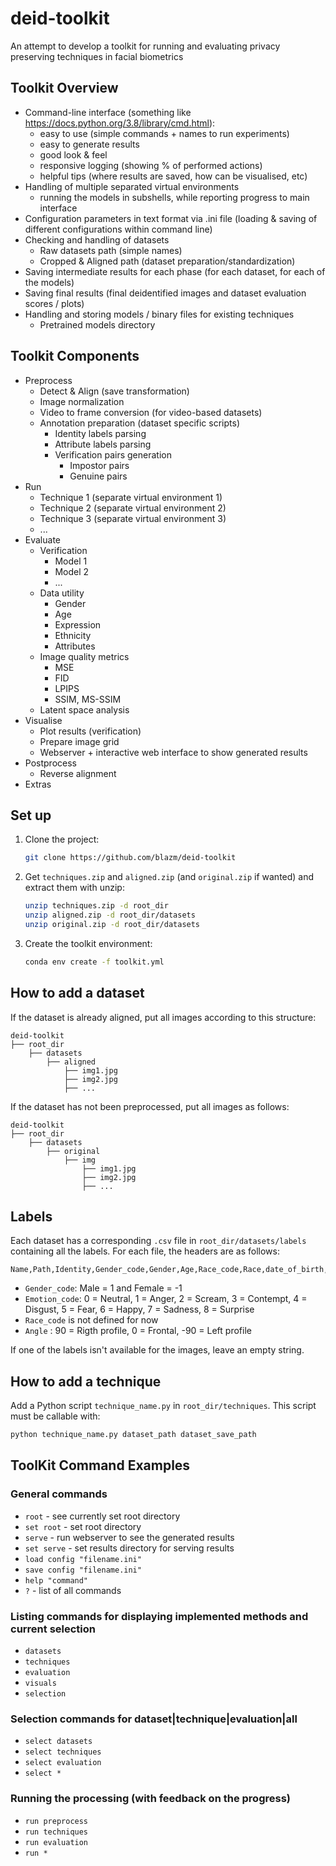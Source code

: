 # deid-toolkit
An attempt to develop a toolkit for running and evaluating privacy preserving techniques in facial biometrics

## Toolkit Overview

- Command-line interface (something like https://docs.python.org/3.8/library/cmd.html):
  - easy to use (simple commands + names to run experiments)
  - easy to generate results
  - good look & feel
  - responsive logging (showing % of performed actions)
  - helpful tips (where results are saved, how can be visualised, etc)
- Handling of multiple separated virtual environments
  - running the models in subshells, while reporting progress to main interface
- Configuration parameters in text format via .ini file (loading & saving of different configurations within command line)
- Checking and handling of datasets
  - Raw datasets path (simple names)
  - Cropped & Aligned path (dataset preparation/standardization)
- Saving intermediate results for each phase (for each dataset, for each of the models)
- Saving final results (final deidentified images and dataset evaluation scores / plots)
- Handling and storing models / binary files for existing techniques
  - Pretrained models directory

## Toolkit Components

- Preprocess
  - Detect & Align (save transformation)
  - Image normalization
  - Video to frame conversion (for video-based datasets)
  - Annotation preparation (dataset specific scripts)
    - Identity labels parsing
    - Attribute labels parsing
    - Verification pairs generation
        - Impostor pairs
        - Genuine pairs
- Run
  - Technique 1 (separate virtual environment 1)
  - Technique 2 (separate virtual environment 2)
  - Technique 3 (separate virtual environment 3)
  - ...
- Evaluate
  - Verification
    - Model 1
    - Model 2
    - ...
  - Data utility
    - Gender
    - Age
    - Expression
    - Ethnicity
    - Attributes
  - Image quality metrics
    - MSE
    - FID
    - LPIPS
    - SSIM, MS-SSIM
  - Latent space analysis
- Visualise
  - Plot results (verification)
  - Prepare image grid
  - Webserver + interactive web interface to show generated results
- Postprocess
  - Reverse alignment
- Extras


## Set up 
1. Clone the project:
   ```sh
   git clone https://github.com/blazm/deid-toolkit
   ```

2. Get `techniques.zip` and `aligned.zip` (and `original.zip` if wanted) and extract them with unzip:
   ```sh
   unzip techniques.zip -d root_dir
   unzip aligned.zip -d root_dir/datasets
   unzip original.zip -d root_dir/datasets
   ```

3. Create the toolkit environment:
   ```sh
   conda env create -f toolkit.yml
   ```

## How to add a dataset
If the dataset is already aligned, put all images according to this structure:
```
deid-toolkit
├── root_dir
    ├── datasets
        ├── aligned
            ├── img1.jpg
            ├── img2.jpg
            ├── ...
```
If the dataset has not been preprocessed, put all images as follows:
```
deid-toolkit
├── root_dir
    ├── datasets
        ├── original
            ├── img
                ├── img1.jpg
                ├── img2.jpg
                ├── ...
```

## Labels 
Each dataset has a corresponding `.csv` file in `root_dir/datasets/labels` containing all the labels.
For each file, the headers are as follows:
```
Name,Path,Identity,Gender_code,Gender,Age,Race_code,Race,date_of_birth,Emotion_code,Neutral,Anger,Scream,Contempt,Disgust,Fear,Happy,Sadness,Surprise,Sun_glasses,Scarf,Eyeglasses,Beard,Hat,Angle
```
- `Gender_code`: Male = 1 and Female = -1
- `Emotion_code`: 0 = Neutral, 1 = Anger, 2 = Scream, 3 = Contempt, 4 = Disgust, 5 = Fear, 6 = Happy, 7 = Sadness, 8 = Surprise
- `Race_code` is not defined for now
- `Angle` :  90 = Rigth profile, 0 = Frontal, -90 = Left profile

If one of the labels isn't available for the images, leave an empty string.

## How to add a technique
Add a Python script `technique_name.py` in `root_dir/techniques`. This script must be callable with:
```sh
python technique_name.py dataset_path dataset_save_path
```

## ToolKit Command Examples

### General commands
- `root` - see currently set root directory
- `set root` - set root directory
- `serve` - run webserver to see the generated results
- `set serve` - set results directory for serving results
- `load config "filename.ini"`
- `save config "filename.ini"`
- `help "command"`
- `?` - list of all commands

### Listing commands for displaying implemented methods and current selection
- `datasets`
- `techniques`
- `evaluation`
- `visuals`
- `selection`

### Selection commands for dataset|technique|evaluation|all
- `select datasets`
- `select techniques`
- `select evaluation`
- `select *` 

### Running the processing (with feedback on the progress)
- `run preprocess`
- `run techniques`
- `run evaluation`
- `run *`
```
